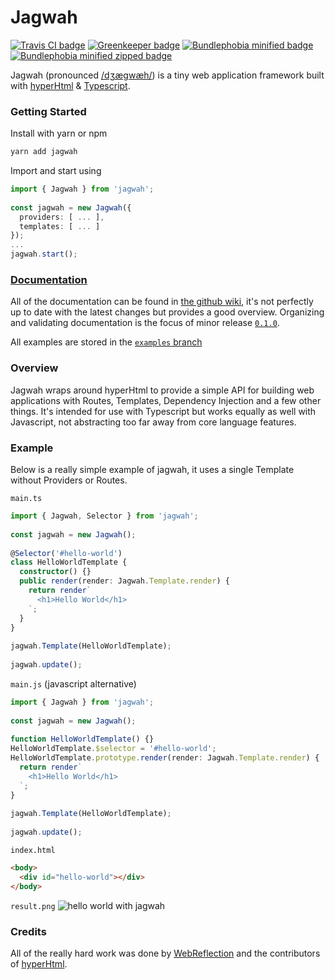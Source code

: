 # Jagwah

[![Travis CI badge](https://travis-ci.org/8eecf0d2/jagwah.svg?branch=master)](https://travis-ci.org/)
[![Greenkeeper badge](https://badges.greenkeeper.io/8eecf0d2/jagwah.svg)](https://greenkeeper.io/)
[![Bundlephobia minified badge](https://img.shields.io/bundlephobia/min/jagwah.svg)](https://bundlephobia.com/result?p=jagwah@latest)
[![Bundlephobia minified zipped badge](https://img.shields.io/bundlephobia/minzip/jagwah.svg)](https://bundlephobia.com/result?p=jagwah@latest)

Jagwah (pronounced [/dʒægwæh/](https://itinerarium.github.io/phoneme-synthesis/)) is a tiny web application framework built with [hyperHtml](https://github.com/WebReflection/hyperHtml) & [Typescript](https://github.com/Microsoft/TypeScript).

### Getting Started

Install with yarn or npm​

```bash
yarn add jagwah
```

Import and start using

```ts
import { Jagwah } from 'jagwah';
​
const jagwah = new Jagwah({
  providers: [ ... ],
  templates: [ ... ]
});
...
jagwah.start();
```


### [Documentation](https://github.com/8eecf0d2/jagwah/wiki)

All of the documentation can be found in [the github wiki](https://github.com/8eecf0d2/jagwah/wiki), it's not perfectly up to date with the latest changes but provides a good overview. Organizing and validating documentation is the focus of minor release [`0.1.0`](https://github.com/8eecf0d2/jagwah/projects/4).

All examples are stored in the [`examples` branch](https://github.com/8eecf0d2/jagwah/tree/examples)

### Overview

Jagwah wraps around hyperHtml to provide a simple API for building web applications with Routes, Templates, Dependency Injection and a few other things. It's intended for use with Typescript but works equally as well with Javascript, not abstracting too far away from core language features.

### Example

Below is a really simple example of jagwah, it uses a single Template without Providers or Routes.

`main.ts`
```ts
import { Jagwah, Selector } from 'jagwah';
​
const jagwah = new Jagwah();
​
@Selector('#hello-world')
class HelloWorldTemplate {
  constructor() {}
  public render(render: Jagwah.Template.render) {
    return render`
      <h1>Hello World</h1>
    `;
  }
}
​
jagwah.Template(HelloWorldTemplate);
​
jagwah.update();
```

`main.js` (javascript alternative)
```ts
import { Jagwah } from 'jagwah';
​
const jagwah = new Jagwah();
​
function HelloWorldTemplate() {}
HelloWorldTemplate.$selector = '#hello-world';
HelloWorldTemplate.prototype.render(render: Jagwah.Template.render) {
  return render`
    <h1>Hello World</h1>
  `;
}
​
jagwah.Template(HelloWorldTemplate);
​
jagwah.update();
```

`index.html`
```html
<body>
  <div id="hello-world"></div>
</body>
```

`result.png`
![hello world with jagwah](https://i.imgur.com/Yu7GYaK.png)

### Credits

All of the really hard work was done by [WebReflection](https://github.com/WebReflection) and the contributors of [hyperHtml](https://github.com/WebReflection/hyperHtml/graphs/contributors).
